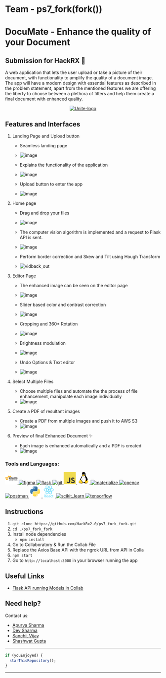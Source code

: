 # Team - ps7_fork(fork())

# DocuMate - Enhance the quality of your Document

## Submission for HackRX 🌟

A web application that lets the user upload or take a picture of
their document, with functionality to amplify the quality of a document image.
The app will have a modern design with essential features as described in the
problem statement, apart from the mentioned features we are offering the liberty
to choose between a plethora of filters and help them create a final document
with enhanced quality.

<p align="center">
<a href="https://github.com/HackRx2-0/ps7_fork_fork">
<img src="https://user-images.githubusercontent.com/59837325/126841069-eddb957a-357c-4708-a9ac-647e2fd8422b.png" alt="Unite-logo"/>
</a>
</p>

## Features and Interfaces

1. Landing Page and Upload button

   - Seamless landing page
   - ![image](#)

   - Explains the functionality of the application
   - ![image](#)

   - Upload button to enter the app
   - ![image](#)

2. Home page

   - Drag and drop your files
   - ![image](#)

   - The computer vision algorithm is implemented and a request to Flask API is sent.
   - ![image](#)

   - Perform border correction and Skew and Tilt using Hough Transform
   - ![vidback_out](https://user-images.githubusercontent.com/59837325/126844427-8dabc558-0ed4-4c4c-9ec7-8a80fea265cb.png)

3. Editor Page

   - The enhanced image can be seen on the editor page
   - ![image](#)

   - Slider based color and contrast correction
   - ![image](#)

   - Cropping and 360\* Rotation
   - ![image](#)

   - Brightness modulation
   - ![image](#)

   - Undo Options & Text editor
   - ![image](#)

4. Select Multiple Files

   - Choose multiple files and automate the the process of file enhancement, manipulate each image individually
   - ![image](#)

5. Create a PDF of resultant images

   - Create a PDF from multiple images and push it to AWS S3
   - ![image](#)

6. Preview of final Enhanced Document ✨
   - Each image is enhanced automatically and a PDF is created
   - ![image](#)

### Tools and Languages:

<p align="left"> <a href="https://aws.amazon.com" target="_blank"> <img src="https://raw.githubusercontent.com/devicons/devicon/master/icons/amazonwebservices/amazonwebservices-original-wordmark.svg" alt="aws" width="40" height="40"/> </a> <a href="https://www.figma.com/" target="_blank"> <img src="https://www.vectorlogo.zone/logos/figma/figma-icon.svg" alt="figma" width="40" height="40"/> </a> <a href="https://flask.palletsprojects.com/" target="_blank"> <img src="https://www.vectorlogo.zone/logos/pocoo_flask/pocoo_flask-icon.svg" alt="flask" width="40" height="40"/> </a> <a href="https://git-scm.com/" target="_blank"> <img src="https://www.vectorlogo.zone/logos/git-scm/git-scm-icon.svg" alt="git" width="40" height="40"/> </a> <a href="https://developer.mozilla.org/en-US/docs/Web/JavaScript" target="_blank"> <img src="https://raw.githubusercontent.com/devicons/devicon/master/icons/javascript/javascript-original.svg" alt="javascript" width="40" height="40"/> </a> <a href="https://www.linux.org/" target="_blank"> <img src="https://raw.githubusercontent.com/devicons/devicon/master/icons/linux/linux-original.svg" alt="linux" width="40" height="40"/> </a> <a href="https://materializecss.com/" target="_blank"> <img src="https://raw.githubusercontent.com/prplx/svg-logos/5585531d45d294869c4eaab4d7cf2e9c167710a9/svg/materialize.svg" alt="materialize" width="40" height="40"/> </a> <a href="https://opencv.org/" target="_blank"> <img src="https://www.vectorlogo.zone/logos/opencv/opencv-icon.svg" alt="opencv" width="40" height="40"/> </a> <a href="https://postman.com" target="_blank"> <img src="https://www.vectorlogo.zone/logos/getpostman/getpostman-icon.svg" alt="postman" width="40" height="40"/> </a> <a href="https://www.python.org" target="_blank"> <img src="https://raw.githubusercontent.com/devicons/devicon/master/icons/python/python-original.svg" alt="python" width="40" height="40"/> </a> <a href="https://reactjs.org/" target="_blank"> <img src="https://raw.githubusercontent.com/devicons/devicon/master/icons/react/react-original-wordmark.svg" alt="react" width="40" height="40"/> </a> <a href="https://scikit-learn.org/" target="_blank"> <img src="https://upload.wikimedia.org/wikipedia/commons/0/05/Scikit_learn_logo_small.svg" alt="scikit_learn" width="40" height="40"/> </a> <a href="https://www.tensorflow.org" target="_blank"> <img src="https://www.vectorlogo.zone/logos/tensorflow/tensorflow-icon.svg" alt="tensorflow" width="40" height="40"/> </a> </p>

## Instructions

1. `git clone https://github.com/HackRx2-0/ps7_fork_fork.git`
2. `cd ./ps7_fork_fork`
3. Install node dependencies
   - `npm install`
4. Go to Collaboratory & Run the Collab File
5. Replace the Axios Base API with the ngrok URL from API in Colla
6. `npm start`
7. Go to `http://localhost:3000` in your browser running the app

## Useful Links

- [Flask API running Models in Collab](#)

## Need help?

Contact us:

- [Apurva Sharma](https://www.linkedin.com/in/apurva866/)
- [Dev Sharma](https://www.linkedin.com/in/cryptus-neoxys/)
- [Sanchit Vijay](https://www.linkedin.com/in/sanchit-vijay-774432178)
- [Shashwat Gupta](https://www.linkedin.com/in/shashtag/)

---

```javascript
if (youEnjoyed) {
  starThisRepository();
}
```

---
